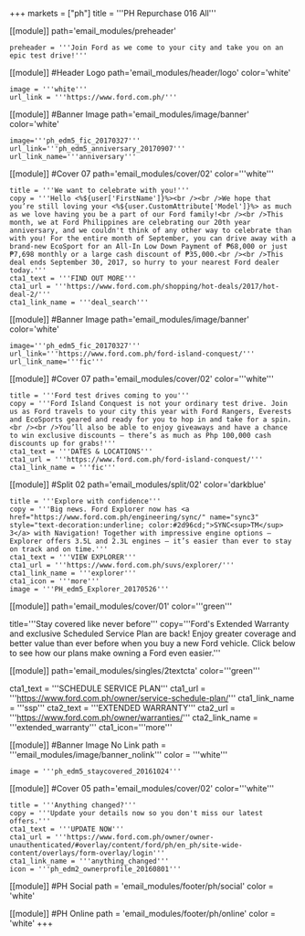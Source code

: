 +++
markets = ["ph"]
title = '''PH Repurchase 016 All'''

[[module]]
path='email_modules/preheader'

	preheader = '''Join Ford as we come to your city and take you on an epic test drive!'''

[[module]] #Header Logo
path='email_modules/header/logo'
color='white'

	image = '''white'''
	url_link = '''https://www.ford.com.ph/'''
    
[[module]] #Banner Image
path='email_modules/image/banner'
color='white'

	image='''ph_edm5_fic_20170327'''
	url_link='''ph_edm5_anniversary_20170907'''
	url_link_name='''anniversary'''

[[module]] #Cover 07
path='email_modules/cover/02'
color='''white''' 

	title = '''We want to celebrate with you!'''
	copy = '''Hello <%${user['FirstName']}%><br /><br />We hope that you’re still loving your <%${user.CustomAttribute['Model']}%> as much as we love having you be a part of our Ford family!<br /><br />This month, we at Ford Philippines are celebrating our 20th year anniversary, and we couldn't think of any other way to celebrate than with you! For the entire month of September, you can drive away with a brand-new EcoSport for an All-In Low Down Payment of ₱68,000 or just ₱7,698 monthly or a large cash discount of ₱35,000.<br /><br />This deal ends September 30, 2017, so hurry to your nearest Ford dealer today.'''
	cta1_text = '''FIND OUT MORE'''
	cta1_url = '''https://www.ford.com.ph/shopping/hot-deals/2017/hot-deal-2/'''
	cta1_link_name = '''deal_search'''

[[module]] #Banner Image
path='email_modules/image/banner'
color='white'

	image='''ph_edm5_fic_20170327'''
	url_link='''https://www.ford.com.ph/ford-island-conquest/'''
	url_link_name='''fic'''

[[module]] #Cover 07
path='email_modules/cover/02'
color='''white''' 

	title = '''Ford test drives coming to you'''
	copy = '''Ford Island Conquest is not your ordinary test drive. Join us as Ford travels to your city this year with Ford Rangers, Everests and EcoSports geared and ready for you to hop in and take for a spin.<br /><br />You’ll also be able to enjoy giveaways and have a chance to win exclusive discounts – there’s as much as Php 100,000 cash discounts up for grabs!'''
	cta1_text = '''DATES & LOCATIONS'''
	cta1_url = '''https://www.ford.com.ph/ford-island-conquest/'''
	cta1_link_name = '''fic'''

[[module]] #Split 02
path='email_modules/split/02'
color='darkblue'

	title = '''Explore with confidence'''
	copy = '''Big news. Ford Explorer now has <a href="https://www.ford.com.ph/engineering/sync/" name="sync3" style="text-decoration:underline; color:#2d96cd;">SYNC<sup>TM</sup> 3</a> with Navigation! Together with impressive engine options – Explorer offers 3.5L and 2.3L engines – it’s easier than ever to stay on track and on time.'''
	cta1_text = '''VIEW EXPLORER'''
	cta1_url = '''https://www.ford.com.ph/suvs/explorer/'''
	cta1_link_name = '''explorer'''
	cta1_icon = '''more'''
	image = '''PH_edm5_Explorer_20170526'''

[[module]]
path='email_modules/cover/01'
color='''green'''

title='''Stay covered like never before'''
copy='''Ford's Extended Warranty and exclusive Scheduled Service Plan are back! Enjoy greater coverage and better value than ever before when you buy a new Ford vehicle. Click below to see how our plans make owning a Ford even easier.'''

[[module]]
path='email_modules/singles/2textcta'
color='''green'''

cta1_text = '''SCHEDULE SERVICE PLAN'''
cta1_url = '''https://www.ford.com.ph/owner/service-schedule-plan/'''
cta1_link_name = '''ssp'''
cta2_text = '''EXTENDED WARRANTY'''
cta2_url = '''https://www.ford.com.ph/owner/warranties/'''
cta2_link_name = '''extended_warranty'''
cta1_icon='''more'''

[[module]] #Banner Image No Link
path = '''email_modules/image/banner_nolink'''
color = '''white'''

	image = '''ph_edm5_staycovered_20161024'''

[[module]] #Cover 05
path='email_modules/cover/02'
color='''white'''

	title = '''Anything changed?'''
	copy = '''Update your details now so you don't miss our latest offers.'''
	cta1_text = '''UPDATE NOW'''
	cta1_url = '''https://www.ford.com.ph/owner/owner-unauthenticated/#overlay/content/ford/ph/en_ph/site-wide-content/overlays/form-overlay/login'''
	cta1_link_name = '''anything_changed'''
	icon = '''ph_edm2_ownerprofile_20160801'''

[[module]] #PH Social
path = 'email_modules/footer/ph/social'
color = 'white'

[[module]] #PH Online
path = 'email_modules/footer/ph/online'
color = 'white'
+++